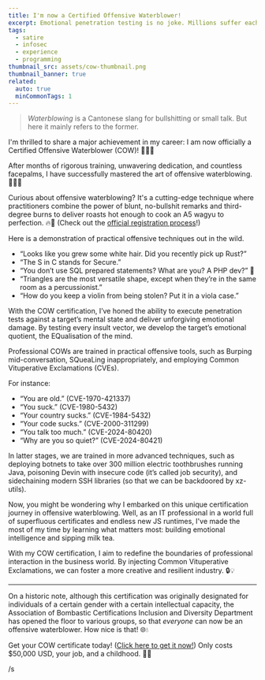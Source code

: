 ```yaml
---
title: I'm now a Certified Offensive Waterblower!
excerpt: Emotional penetration testing is no joke. Millions suffer each year.
tags:
  - satire
  - infosec
  - experience
  - programming
thumbnail_src: assets/cow-thumbnail.png
thumbnail_banner: true
related:
  auto: true
  minCommonTags: 1
---
```


> *Waterblowing* is a Cantonese slang for bullshitting or small talk. But here it mainly refers to the former.

I'm thrilled to share a major achievement in my career: I am now officially a Certified Offensive Waterblower (COW)! 🐄💧🔥

After months of rigorous training, unwavering dedication, and countless facepalms, I have successfully mastered the art of offensive waterblowing. 💪💧💨

Curious about offensive waterblowing? It's a cutting-edge technique where practitioners combine the power of blunt, no-bullshit remarks and third-degree burns to deliver roasts hot enough to cook an A5 wagyu to perfection. 🔥🥩 (Check out the [official registration process](https://www.youtube.com/watch?v=dQw4w9WgXcQ)!)

Here is a demonstration of practical offensive techniques out in the wild.

- “Looks like you grew some white hair. Did you recently pick up Rust?”
- “The S in C stands for Secure.”
- “You don’t use SQL prepared statements? What are you? A PHP dev?” 🐬
- “Triangles are the most versatile shape, except when they’re in the same room as a percussionist.” 
- “How do you keep a violin from being stolen? Put it in a viola case.”

With the COW certification, I’ve honed the ability to execute penetration tests against a target’s mental state and deliver unforgiving emotional damage. By testing every insult vector, we develop the target’s emotional quotient, the EQualisation of the mind.

Professional COWs are trained in practical offensive tools, such as Burping mid-conversation, SQueaLing inappropriately, and employing Common Vituperative Exclamations (CVEs).

For instance:

- “You are old.” (CVE-1970-421337)
- “You suck.” (CVE-1980-5432)
- “Your country sucks.” (CVE-1984-5432)
- “Your code sucks.” (CVE-2000-311299)
- “You talk too much.” (CVE-2024-80420)
- “Why are you so quiet?” (CVE-2024-80421)

In latter stages, we are trained in more advanced techniques, such as deploying botnets to take over 300 million electric toothbrushes running Java, poisoning Devin with insecure code (it’s called job security), and sidechaining modern SSH libraries (so that we can be backdoored by xz-utils). 

Now, you might be wondering why I embarked on this unique certification journey in offensive waterblowing. Well, as an IT professional in a world full of superfluous certificates and endless new JS runtimes, I've made the most of my time by learning what matters most: building emotional intelligence and sipping milk tea.

With my COW certification, I aim to redefine the boundaries of professional interaction in the business world. By injecting Common Vituperative Exclamations, we can foster a more creative and resilient industry. 🔒💡

---

On a historic note, although this certification was originally designated for individuals of a certain gender with a certain intellectual capacity, the Association of Bombastic Certifications Inclusion and Diversity Department has opened the floor to various groups, so that *everyone* can now be an offensive waterblower. How nice is that! 🌐💧

Get your COW certificate today! ([Click here to get it now!](https://www.youtube.com/watch?v=dQw4w9WgXcQ)) Only costs $50,000 USD, your job, and a childhood. 💸🐮

/s
